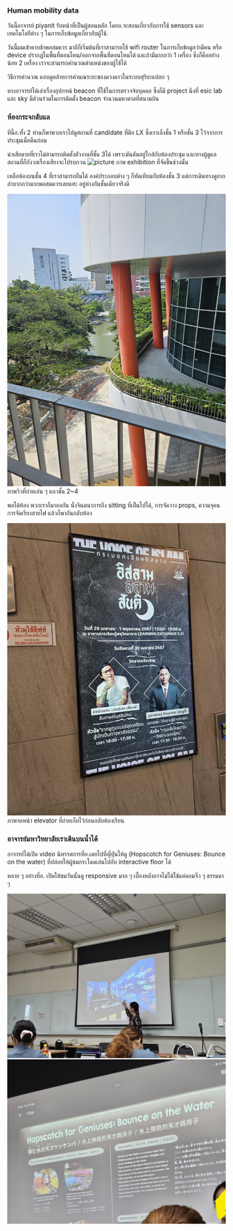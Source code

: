### Human mobility data 
วันนี้อาจารย์ piyanit รับหน้าที่เป็นผู้สอนหลัก โดยอ.จะสอนเกี่ยวกับการใช้ sensors และเทคโนโลยีต่าง ๆ ในการเก็บข้อมูลเกี่ยวกับผู้ใช้.  


วันนี้ผมเข้าคาบช้าพอสมควร มาถึก็เริ่มต้นที่เราสามารถใช้ wifi router ในการเก็บข้อมูลว่ามีคน หรือ device ปรากฎในพื้นที่ตอนไหน/ออกจากพื้นที่ตอนไหนได้ และถ้ามีมากกว่า 1 เครื่อง ซึ่งก็คืออย่างน้อย 2 เครื่อง เราจะสามารถคำนวณตำแหน่งของผู้ใช้ได้

วิธีการคำนวณ แอบดูคล้ายการคำนณระยะของดวงดาวในระบบสุริยะแปลก ๆ 

ทางอาจารย์ได้เล่าเรื่องอุปกรณ์ beacon ที่ใช้ในการตรวจจ้บบุคคล ซึ่งก็มี project นึงที่ esic lab และ sky มีส่วนร่วมในการติดตั้ง beacon จำนวนมหาศาลที่สนามบิน


### ห้องกระจกลับแล
ทีนี้อ.ทั้ง 2 ท่านก็พาพวกเราไปดูสถานที่ candidate ที่ตึก LX 
ซึ่งเราเล็งชั้น 1 หรือชั้น 3 ไว้จากการประชุมเมื่อคืนก่อน

น่าเสียดายที่เราไม่สามารถติดตั้งตัวงานที่ชั้น 3ได้ เพราะมันดันอยู่ใกล้กับห้องประชุม และทางผู้ดูแลสถานที่ก็กังวลเรื่องเสียงจะไปรบกวน
![picture](pics/Cpe375-120/1.jpg)
ภาพ exhibition ที่จัดขึ้นช่วงนั้น 

เหลือห้องบนชั้น 4 ที่เราสามารถยืมได้ องค์ประกอบต่าง ๆ ก็ทัดเทียมกับห้องชั้น 3 แต่การเดินทางดูยากลำบากกว่ามากพอสมควรเลยแฮะ อยู่ห่างกันชั้นเดียวจริงดิ 

![picture](pics/Cpe375-120/2.jpg)
ภาพวิวที่ถ่ายเล่น ๆ แถวชั้น 2~4

พอได้ห้อง พวกเราก็มาออกัน นั่งจินตนาการถึง sitting ที่เป็นไปได้, การจัดวาง props, ความจุคน การจัดเรียงสายไฟ แล้วก็พากันกลับห้อง

![picture](pics/Cpe375-120/3.jpg)
ภาพจอหน้า elevator ที่ถ่ายเก็บไว้ก่อนกลับห้องเรียน

### อาจารย์มหาวิทยาลัยเราเดินบนน้ำได้

อาจารย์ได้เปิด video นิทรรศการที่อ.เคยไปที่ญี่ปุ่นให้ดู (Hopscotch for Geniuses: Bounce on the water) ที่ปล่อยให้ผู้ชมกระโดดเล่นไปกับ interactive floor ได้ 

หลาย ๆ อย่างที่อ. เปิดให้ชมวันนั้นดู responsive มาก ๆ เบื้องหลังอาจไม่ได้ใช้แค่คอมจิ๋ว ๆ ธรรมดา ๆ

![picture](pics/Cpe375-120/4.jpg)
![picture](pics/Cpe375-120/5.jpg)
